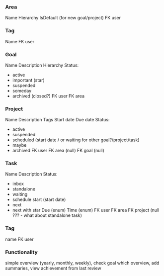 

### Area
Name
Hierarchy
IsDefault (for new goal/project)
FK user

### Tag
Name
FK user

### Goal
Name
Description
Hierarchy
Status:
- active
- important (star)
- suspended
- someday
- archived (closed?)
FK user
FK area

### Project
Name
Description
Tags
Start date
Due date
Status:
- active
- suspended
- scheduled (start date / or waiting for other goal?/project/task)
- maybe
- archived
FK user
FK area (null)
FK goal (null)

### Task
Name
Description
Status:
- inbox
- standalone
- waiting
- schedule start (start date)
- next
- next with star
  Due (enum)
  Time (enum)
FK user
FK area
FK project (null ??? - what about standalone task)

### Tag
name
FK user

### Functionality
simple overview (yearly, monthly, weekly), check goal which overview, add summaries, view achievement from last review
